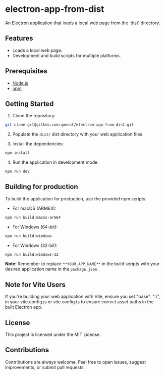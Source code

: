 # electron-app-from-dist

An Electron application that loads a local web page from the 'dist' directory.

## Features

- Loads a local web page.
- Development and build scripts for multiple platforms.

## Prerequisites

- [Node.js](https://nodejs.org/)
- [npm](https://www.npmjs.com/)

## Getting Started

1. Clone the repository:

```sh
git clone git@github.com:quecot/electron-app-from-dist.git
```

2. Populate the `dist/` dist directory with your web application files.

3. Install the dependencies:

```sh
npm install
```

4. Run the application in development mode:

```sh
npm run dev
```

## Building for production

To build the application for production, use the provided npm scripts:

- For macOS (ARM64):

```sh
npm run build:macos-arm64
```

- For Windows (64-bit):

```sh
npm run build:windows
```

- For Windows (32-bit):

```sh
npm run build:windows-32
```

**Note**: Remember to replace `**YOUR_APP_NAME**` in the build scripts with your desired application name in the `package.json`.

## Note for Vite Users

If you're building your web application with Vite, ensure you set "base": "./", in your vite.config.js or vite.config.ts to ensure correct asset paths in the built Electron app.

## License

This project is licensed under the MIT License.

## Contributions

Contributions are always welcome. Feel free to open issues, suggest improvements, or submit pull requests.
